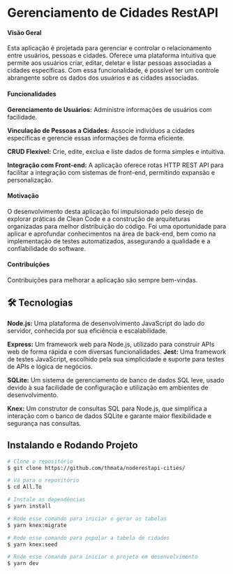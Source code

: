 # Gerenciamento de Cidades RestAPI 
#### Visão Geral
Esta aplicação é projetada para gerenciar e controlar o relacionamento entre usuários, pessoas e cidades. Oferece uma plataforma intuitiva que permite aos usuários criar, editar, deletar e listar pessoas associadas a cidades específicas. Com essa funcionalidade, é possível ter um controle abrangente sobre os dados dos usuários e as cidades associadas.

#### Funcionalidades
**Gerenciamento de Usuários:** Administre informações de usuários com facilidade.

**Vinculação de Pessoas a Cidades:** Associe indivíduos a cidades específicas e gerencie essas informações de forma eficiente.

**CRUD Flexível:** Crie, edite, exclua e liste dados de forma simples e intuitiva.

**Integração com Front-end:** A aplicação oferece rotas HTTP REST API para facilitar a integração com sistemas de front-end, permitindo expansão e personalização.

#### Motivação
O desenvolvimento desta aplicação foi impulsionado pelo desejo de explorar práticas de Clean Code e a construção de arquiteturas organizadas para melhor distribuição do código. Foi uma oportunidade para aplicar e aprofundar conhecimentos na área de back-end, bem como na implementação de testes automatizados, assegurando a qualidade e a confiabilidade do software.

#### Contribuições
Contribuições para melhorar a aplicação são sempre bem-vindas.


## 🛠 Tecnologias

**Node.js:** Uma plataforma de desenvolvimento JavaScript do lado do servidor, conhecida por sua eficiência e escalabilidade.

**Express:** Um framework web para Node.js, utilizado para construir APIs web de forma rápida e com diversas funcionalidades.
**Jest:** Uma framework de testes JavaScript, escolhido pela sua simplicidade e suporte para testes de APIs e lógica de negócios.

**SQLite:** Um sistema de gerenciamento de banco de dados SQL leve, usado devido à sua facilidade de configuração e utilização em ambientes de desenvolvimento.

**Knex:** Um construtor de consultas SQL para Node.js, que simplifica a interação com o banco de dados SQLite e garante maior flexibilidade e segurança nas consultas.

## Instalando e Rodando Projeto

```bash
# Clone o repositório
$ git clone https://github.com/thmata/noderestapi-cities/

# Vá para o repositório
$ cd All.To

# Instale as dependências
$ yarn install

# Rode esse comando para iniciar o gerar as tabelas
$ yarn knex:migrate

# Rode esse comando para popular a tabela de cidades
$ yarn knex:seed

# Rode esse comando para iniciar o projeto em desenvolvimento
$ yarn dev

```
